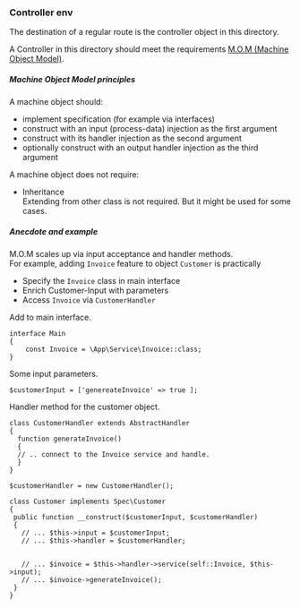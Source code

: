 ### Controller env

The destination of a regular route is the controller object in this directory.

A Controller in this directory should meet the requirements [M.O.M (Machine Object Model)](http://webist.nl/articles/machine-object-model.md).

##### Machine Object Model principles
A machine object should: 
  + implement specification (for example via interfaces)
  + construct with an input (process-data) injection as the first argument
  + construct with its handler injection as the second argument
  + optionally construct with an output handler injection as the third argument
  
A machine object does not require:
  + Inheritance   
  Extending from other class is not required. But it might be used for some cases.
  
  
##### Anecdote and example
M.O.M scales up via input acceptance and handler methods.  
For example, adding `Invoice` feature to object `Customer` is practically
  + Specify the `Invoice` class in main interface
  + Enrich Customer-Input with parameters
  + Access `Invoice` via `CustomerHandler`
 
 
Add to main interface. 
```
interface Main
{
    const Invoice = \App\Service\Invoice::class;
}
```  
Some input parameters.
```
$customerInput = ['genereateInvoice' => true ];
```
Handler method for the customer object.
```
class CustomerHandler extends AbstractHandler 
{
  function generateInvoice()
  {
  // .. connect to the Invoice service and handle.
  }
}
```

```
$customerHandler = new CustomerHandler();
```
```
class Customer implements Spec\Customer
{
 public function __construct($customerInput, $customerHandler) 
 {
   // ... $this->input = $customerInput;
   // ... $this->handler = $customerHandler;   
   
   
   // ... $invoice = $this->handler->service(self::Invoice, $this->input);
   // ... $invoice->generateInvoice();
 }
}
```


